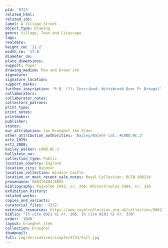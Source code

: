 ```yaml
---
pid: '9723'
related_html: 
related_ids: 
label: A Village Street
object_type: Drawing
genre: Village, Town and Cityscape
tags: 
realdate: 
height_cm: '11.2'
width_cm: '17.8'
diameter_cm: 
plate_dimensions: 
support: Paper
drawing_medium: Pen and brown ink
signature: 
signature_location: 
support_marks: 
further_inscription: 'P.B. (?); Inscribed: Wittebroek Door P: Breugel'
collaborators: 
collaborator_notes: 
collectors_patrons: 
print_type: 
print_notes: 
printmaker: 
publisher: 
states: 
our_attribution: Jan Brueghel the Elder
other_attribution_authorities: 'Bailey/Walker cat. #LOND.WC.2'
ertz_1979: 
ertz_2008: 
bailey_walker: LOND.WC.2
hollstein_no: 
collection_type: Public
location_country: England
location_city: Windsor
location_collection: Windsor Castle
location_or_most_recent_sale_notes: Royal Collection, RCIN 906234
provenance: 6883|6884|6885
bibliography: Puyvelde 1942, nr. 206; White/Crawley 1994, nr. 330
exhibition_history: 
related_works: 
copies_and_variants: 
curatorial_files: '7272'
external_resources: https://www.royalcollection.org.uk/collection/906234/a-village-street
biblio: "{% cite 8921 %} nr. 206, {% cite 8191 %} nr. 330"
order: '1049'
layout: brueghel_item
collection: brueghel
thumbnail: 
full: img/derivatives/simple/9723/full.jpg
---
```

